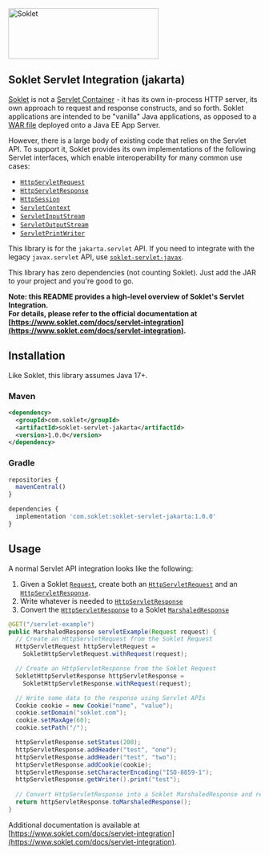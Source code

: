 <a href="https://www.soklet.com">
    <picture>
        <source media="(prefers-color-scheme: dark)" srcset="https://cdn.soklet.com/soklet-gh-logo-dark-v2.png">
        <img alt="Soklet" src="https://cdn.soklet.com/soklet-gh-logo-light-v2.png" width="300" height="101">
    </picture>
</a>

## Soklet Servlet Integration (jakarta) 

[Soklet](https://www.soklet.com) is not a [Servlet Container](https://en.wikipedia.org/wiki/Jakarta_Servlet) - it has its own in-process HTTP server, its own approach to request and response constructs, and so forth.  Soklet applications are intended to be "vanilla" Java applications, as opposed to a [WAR file](https://en.wikipedia.org/wiki/WAR_(file_format)) deployed onto a Java EE App Server.

However, there is a large body of existing code that relies on the Servlet API. To support it, Soklet provides its own implementations of the following Servlet interfaces, which enable interoperability for many common use cases:

* [`HttpServletRequest`](https://jakarta.javadoc.soklet.com/com/soklet/servlet/jakarta/SokletHttpServletRequest.html)
* [`HttpServletResponse`](https://jakarta.javadoc.soklet.com/com/soklet/servlet/jakarta/SokletHttpServletResponse.html)
* [`HttpSession`](https://jakarta.javadoc.soklet.com/com/soklet/servlet/jakarta/SokletHttpSession.html)
* [`ServletContext`](https://jakarta.javadoc.soklet.com/com/soklet/servlet/jakarta/SokletServletContext.html)
* [`ServletInputStream`](https://jakarta.javadoc.soklet.com/com/soklet/servlet/jakarta/SokletServletInputStream.html)
* [`ServletOutputStream`](https://jakarta.javadoc.soklet.com/com/soklet/servlet/jakarta/SokletServletOutputStream.html)
* [`ServletPrintWriter`](https://jakarta.javadoc.soklet.com/com/soklet/servlet/jakarta/SokletServletPrintWriter.html)

This library is for the `jakarta.servlet` API. If you need to integrate with the legacy `javax.servlet` API, use [`soklet-servlet-javax`](https://github.com/soklet/soklet-servlet-javax).

This library has zero dependencies (not counting Soklet). Just add the JAR to your project and you're good to go. 

**Note: this README provides a high-level overview of Soklet's Servlet Integration.**<br/>
**For details, please refer to the official documentation at [https://www.soklet.com/docs/servlet-integration](https://www.soklet.com/docs/servlet-integration).**

## Installation

Like Soklet, this library assumes Java 17+.

### Maven

```xml
<dependency>
  <groupId>com.soklet</groupId>
  <artifactId>soklet-servlet-jakarta</artifactId>
  <version>1.0.0</version>
</dependency>
```

### Gradle

```js
repositories {
  mavenCentral()
}

dependencies {
  implementation 'com.soklet:soklet-servlet-jakarta:1.0.0'
}
```

## Usage

A normal Servlet API integration looks like the following:

1. Given a Soklet [`Request`](https://javadoc.soklet.com/com/soklet/core/Request.html), create both an [`HttpServletRequest`](https://jakarta.javadoc.soklet.com/com/soklet/servlet/jakarta/SokletHttpServletRequest.html) and an [`HttpServletResponse`](https://jakarta.javadoc.soklet.com/com/soklet/servlet/jakarta/SokletHttpServletResponse.html).
2. Write whatever is needed to [`HttpServletResponse`](https://jakarta.javadoc.soklet.com/com/soklet/servlet/jakarta/SokletHttpServletResponse.html)
3. Convert the [`HttpServletResponse`](https://jakarta.javadoc.soklet.com/com/soklet/servlet/jakarta/SokletHttpServletResponse.html) to a Soklet [`MarshaledResponse`](https://javadoc.soklet.com/com/soklet/core/MarshaledResponse.html)

```java
@GET("/servlet-example")
public MarshaledResponse servletExample(Request request) {
  // Create an HttpServletRequest from the Soklet Request
  HttpServletRequest httpServletRequest = 
    SokletHttpServletRequest.withRequest(request);

  // Create an HttpServletResponse from the Soklet Request
  SokletHttpServletResponse httpServletResponse = 
    SokletHttpServletResponse.withRequest(request);

  // Write some data to the response using Servlet APIs
  Cookie cookie = new Cookie("name", "value");
  cookie.setDomain("soklet.com");
  cookie.setMaxAge(60);
  cookie.setPath("/");

  httpServletResponse.setStatus(200);
  httpServletResponse.addHeader("test", "one");
  httpServletResponse.addHeader("test", "two");
  httpServletResponse.addCookie(cookie);
  httpServletResponse.setCharacterEncoding("ISO-8859-1");
  httpServletResponse.getWriter().print("test");    
  
  // Convert HttpServletResponse into a Soklet MarshaledResponse and return it
  return httpServletResponse.toMarshaledResponse();
}

```

Additional documentation is available at [https://www.soklet.com/docs/servlet-integration](https://www.soklet.com/docs/servlet-integration).